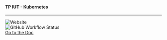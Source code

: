 #### TP IUT - Kubernetes
---
![Website](https://img.shields.io/website?down_color=red&down_message=Offline&label=Website&logo=github&style=for-the-badge&up_color=brightgreen&up_message=Online&url=https%3A%2F%2Fzaggash.github.io%2Ftp-iut-kubernetes%2F)  
![GitHub Workflow Status](https://img.shields.io/github/actions/workflow/status/zaggash/tp-iut-kubernetes/run-update-website.yaml?logo=github%20actions&logoColor=white&style=for-the-badge)  
[Go to the Doc](https://zaggash.github.io/tp-iut-kubernetes)
